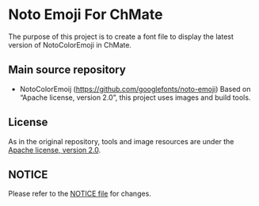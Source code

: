 # Noto Emoji For ChMate

The purpose of this project is to create a font file to display the latest version of NotoColorEmoji in ChMate.

## Main source repository

- NotoColorEmoij (https://github.com/googlefonts/noto-emoji)
  Based on “Apache license, version 2.0”, this project uses images and build tools.

## License

As in the original repository, tools and image resources are under the [Apache license, version 2.0](./LICENSE).

## NOTICE

Please refer to the [NOTICE file](./NOTICE) for changes.
